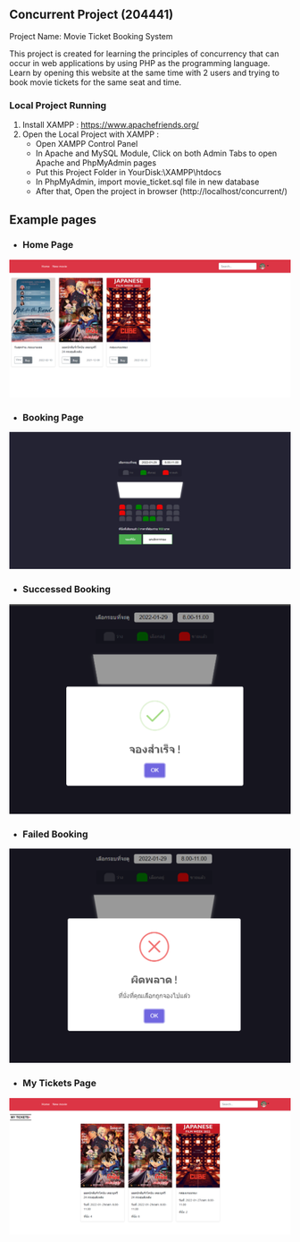 ## Concurrent Project (204441)

Project Name: Movie Ticket Booking System

This project is created for learning the principles of concurrency that can occur in web applications by using PHP as the programming language. Learn by opening this website at the same time with 2 users and trying to book movie tickets for the same seat and time.

### Local Project Running
1. Install XAMPP : https://www.apachefriends.org/
2. Open the Local Project with XAMPP :
    - Open XAMPP Control Panel
    - In Apache and MySQL Module, Click on both Admin Tabs to open Apache and PhpMyAdmin pages
    - Put this Project Folder in YourDisk:\XAMPP\htdocs
    - In PhpMyAdmin, import movie_ticket.sql file in new database
    - After that, Open the project in browser (http://localhost/concurrent/)

## Example pages
- ### Home Page
![Home Page](https://github.com/panutTea/Concurrent-Project-204441/blob/main/example%20images/Home.png)
- ### Booking Page
![Booking Page](https://github.com/panutTea/Concurrent-Project-204441/blob/main/example%20images/booking.png)
- ### Successed Booking
![Success Booking](https://github.com/panutTea/Concurrent-Project-204441/blob/main/example%20images/success.png)
- ### Failed Booking
![Failed Booking](https://github.com/panutTea/Concurrent-Project-204441/blob/main/example%20images/fail.png)
- ### My Tickets Page
![My Tickets Page](https://github.com/panutTea/Concurrent-Project-204441/blob/main/example%20images/my_tickets.png)
